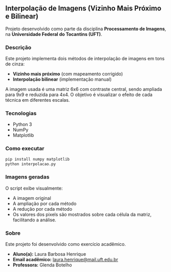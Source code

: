## Interpolação de Imagens (Vizinho Mais Próximo e Bilinear)

Projeto desenvolvido como parte da disciplina **Processamento de Imagens**, na **Universidade Federal do Tocantins (UFT)**.

### Descrição
Este projeto implementa dois métodos de interpolação de imagens em tons de cinza:

- **Vizinho mais próximo** (com mapeamento corrigido)
- **Interpolação bilinear** (implementação manual)

A imagem usada é uma matriz 6x6 com contraste central, sendo ampliada para 9x9 e reduzida para 4x4. O objetivo é visualizar o efeito de cada técnica em diferentes escalas.

### Tecnologias
- Python 3
- NumPy
- Matplotlib

### Como executar
```bash
pip install numpy matplotlib
python interpolacao.py
```

### Imagens geradas
O script exibe visualmente:
- A imagem original
- A ampliação por cada método
- A redução por cada método
- Os valores dos pixels são mostrados sobre cada célula da matriz, facilitando a análise.

### Sobre
Este projeto foi desenvolvido como exercício acadêmico.

- **Aluno(a):** Laura Barbosa Henrique  
- **Email acadêmico:** laura.henrique@mail.uft.edu.br  
- **Professora:** Glenda Botelho
